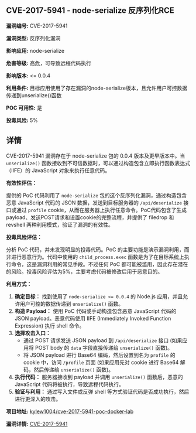 ## CVE-2017-5941 - node-serialize 反序列化RCE

**漏洞编号:** CVE-2017-5941

**漏洞类型:** 反序列化漏洞

**影响应用:** node-serialize

**危害等级:** 高危，可导致远程代码执行

**影响版本:** <= 0.0.4

**利用条件:** 目标应用使用了存在漏洞的node-serialize版本，且允许用户可控数据传递到unserialize()函数

**POC 可用性:** 是

**投毒风险:** 5%

## 详情

CVE-2017-5941 漏洞存在于 node-serialize 包的 0.0.4 版本及更早版本中。当 `unserialize()` 函数接收到不可信数据时，可以通过构造包含立即执行函数表达式（IIFE）的 JavaScript 对象来执行任意代码。

**有效性评估：**

提供的 PoC 代码利用了 `node-serialize` 包的这个反序列化漏洞，通过构造包含恶意 JavaScript 代码的 JSON 数据，发送到目标服务器的 `/api/deserialize` 接口或通过 `profile` cookie，从而在服务器上执行任意命令。PoC代码包含了生成payload、发送POST请求和设置cookie的完整流程，并提供了 filedrop 和 revshell 两种利用模式，验证了漏洞的有效性。

**投毒风险评估：**

分析 PoC 代码，并未发现明显的投毒代码。PoC 的主要功能是演示漏洞利用，而非进行恶意行为。代码中使用的 `child_process.exec` 函数是为了在目标系统上执行命令，这是漏洞利用的常见手段。不过任何 PoC 都可能被滥用，因此存在潜在的风险。投毒风险评估为5%，主要考虑代码被修改后用于恶意目的。

**利用方式：**

1.  **确定目标：** 找到使用了 `node-serialize <= 0.0.4` 的 Node.js 应用，并且允许用户可控的数据传递到 `unserialize()` 函数。
2.  **构造 Payload：** 使用 PoC 代码或手动构造包含恶意 JavaScript 代码的 JSON payload。恶意代码使用 IIFE (Immediately Invoked Function Expression) 执行 shell 命令。
3.  **选择攻击入口：**  
    *   通过 POST 请求发送 JSON payload 到 `/api/deserialize` 接口 (如果应用将 POST body 的 `data` 字段直接传递给 `unserialize()` 函数)。
    *   将 JSON payload 进行 Base64 编码，然后设置到名为 `profile` 的 cookie 中，访问 `/profile` 页面 (如果应用先对 cookie 进行 Base64 解码，然后传递给 `unserialize()` 函数)。
4.  **执行代码：**  服务器接收到 payload 并调用 `unserialize()` 函数后，恶意的 JavaScript 代码将被执行，导致远程代码执行。
5.  **验证与利用：** 通过写入文件或反弹 shell 等方式验证代码是否成功执行，然后进行更深入的攻击。

**项目地址:** [kylew1004/cve-2017-5941-poc-docker-lab](https://github.com/kylew1004/cve-2017-5941-poc-docker-lab)

**漏洞详情:** [CVE-2017-5941](https://nvd.nist.gov/vuln/detail/CVE-2017-5941)